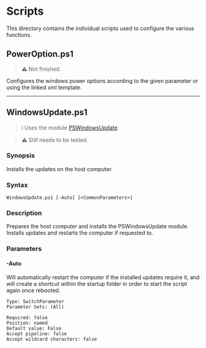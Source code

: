 # Scripts

This directory contains the individual scripts used to configure the various functions.

## PowerOption.ps1

> :warning: Not finished.

Configures the windows power options according to the given parameter or using the linked xml template.

---

## WindowsUpdate.ps1

> :information_source: Uses the module [PSWindowsUpdate](https://www.powershellgallery.com/packages/PSWindowsUpdate/2.2.0.3).

> :warning: Still needs to be tested.

### Synopsis

Installs the updates on the host computer.

### Syntax

```
WindowsUpdate.ps1 [-Auto] [<CommonParameters>]
```

### Description

Prepares the host computer and installs the PSWindowsUpdate module.
Installs updates and restarts the computer if requested to.

### Parameters

#### -Auto

Will automatically restart the computer if the installed updates require it,
and will create a shortcut within the startup folder in order to start the script
again once rebooted.

```
Type: SwitchParameter
Parameter Sets: (All)

Required: false
Position: named
Default value: False
Accept pipeline: false
Accept wildcard characters: false
```
